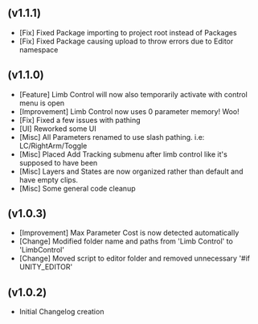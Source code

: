 (v1.1.1)
--------
- [Fix] Fixed Package importing to project root instead of Packages
- [Fix] Fixed Package causing upload to throw errors due to Editor namespace

(v1.1.0)
--------
- [Feature] Limb Control will now also temporarily activate with control menu is open
- [Improvement] Limb Control now uses 0 parameter memory! Woo!
- [Fix] Fixed a few issues with pathing
- [UI] Reworked some UI
- [Misc] All Parameters renamed to use slash pathing. i.e: LC/RightArm/Toggle
- [Misc] Placed Add Tracking submenu after limb control like it's supposed to have been
- [Misc] Layers and States are now organized rather than default and have empty clips.
- [Misc] Some general code cleanup

(v1.0.3)
--------
- [Improvement] Max Parameter Cost is now detected automatically
- [Change] Modified folder name and paths from 'Limb Control' to 'LimbControl'
- [Change] Moved script to editor folder and removed unnecessary '#if UNITY_EDITOR'

(v1.0.2)
--------
- Initial Changelog creation